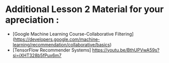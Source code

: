 # Additional Lesson 2 Material for your apreciation :
- [Google Machine Learning Course-Collaborative Filtering] (https://developers.google.com/machine-learning/recommendation/collaborative/basics)
- [TensorFlow Recommender Systems] https://youtu.be/BthUPVwA59s?si=iXHT328b5fPux6m7
